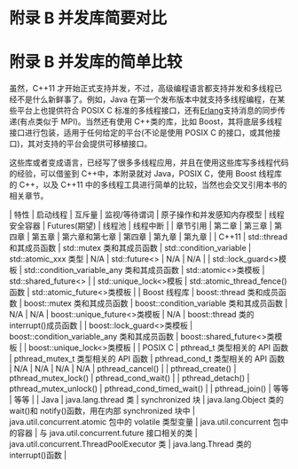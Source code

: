 # 附录 B 并发库简要对比

# 附录 B 并发库的简单比较

虽然，C++11 才开始正式支持并发，不过，高级编程语言都支持并发和多线程已经不是什么新鲜事了。例如，Java 在第一个发布版本中就支持多线程编程，在某些平台上也提供符合 POSIX C 标准的多线程接口，还有[Erlang](http://www.erlang.org/)支持消息的同步传递(有点类似于 MPI)。当然还有使用 C++类的库，比如 Boost，其将底层多线程接口进行包装，适用于任何给定的平台(不论是使用 POSIX C 的接口，或其他接口)，其对支持的平台会提供可移植接口。

这些库或者变成语言，已经写了很多多线程应用，并且在使用这些库写多线程代码的经验，可以借鉴到 C++中，本附录就对 Java，POSIX C，使用 Boost 线程库的 C++，以及 C++11 中的多线程工具进行简单的比较，当然也会交叉引用本书的相关章节。

| 特性 | 启动线程 | 互斥量 | 监视/等待谓词 | 原子操作和并发感知内存模型 | 线程安全容器 | Futures(期望) | 线程池 | 线程中断 |
| 章节引用 | 第二章 | 第三章 | 第四章 | 第五章 | 第六章和第七章 | 第四章 | 第九章 | 第九章 |
| C++11 | std::thread 和其成员函数 | std::mutex 类和其成员函数 | std::condition_variable | std::atomic_xxx 类型 | N/A | std::future<> | N/A | N/A |
| std::lock_guard<>模板 | std::condition_variable_any 类和其成员函数 | std::atomic<>类模板 | std::shared_future<> |
| std::unique_lock<>模板 | std::atomic_thread_fence()函数 | std::atomic_future<>类模板 |
| Boost 线程库 | boost::thread 类和成员函数 | boost::mutex 类和其成员函数 | boost::condition_variable 类和其成员函数 | N/A | N/A | boost::unique_future<>类模板 | N/A | boost::thread 类的 interrupt()成员函数 |
| boost::lock_guard<>类模板 | boost::condition_variable_any 类和其成员函数 | boost::shared_future<>类模板 |
| boost::unique_lock<>类模板 |
| POSIX C | pthread_t 类型相关的 API 函数 | pthread_mutex_t 类型相关的 API 函数 | pthread_cond_t 类型相关的 API 函数 | N/A | N/A | N/A | N/A | pthread_cancel() |
| pthread_create() | pthread_mutex_lock() | pthread_cond_wait() |
| pthread_detach() | pthread_mutex_unlock() | pthread_cond_timed_wait() |
| pthread_join() | 等等 | 等等 |
| Java | java.lang.thread 类 | synchronized 块 | java.lang.Object 类的 wait()和 notify()函数，用在内部 synchronized 块中 | java.util.concurrent.atomic 包中的 volatile 类型变量 | java.util.concurrent 包中的容器 | 与 java.util.concurrent.future 接口相关的类 | java.util.concurrent.ThreadPoolExecutor 类 | java.lang.Thread 类的 interrupt()函数 |